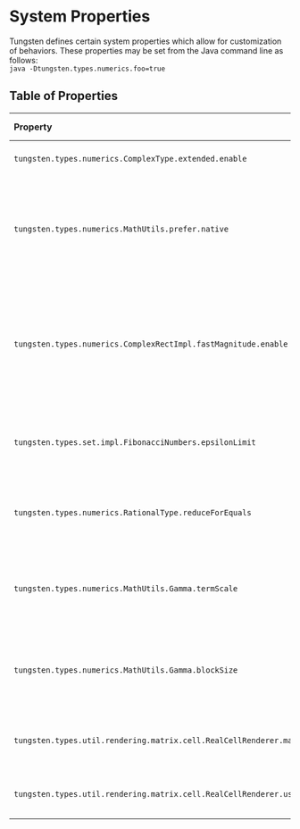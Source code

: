 # System Properties


Tungsten defines certain system properties which allow for
customization of behaviors.  These properties may be set from
the Java command line as follows:  
`java -Dtungsten.types.numerics.foo=true`

## Table of Properties
| Property                                                                       | Type    | Default Value | Explanation                                                                                                                                                 |
|:-------------------------------------------------------------------------------|---------|---------------|-------------------------------------------------------------------------------------------------------------------------------------------------------------|
| `tungsten.types.numerics.ComplexType.extended.enable`                          | Boolean | false         | If set to true, enables extended complex numbers.                                                                                                           |
| `tungsten.types.numerics.MathUtils.prefer.native`                              | Boolean | true          | If set to true, uses Java's inbuilt methods for computing some functions (e.g., `BigDecimal.pow()`), which are typically faster but less accurate.          |
| `tungsten.types.numerics.ComplexRectImpl.fastMagnitude.enable`                 | Boolean | false         | If true, enables faster computation of the magnitude of complex numbers in rectangular format at the expense of less accurate identification of the result. |
| `tungsten.types.set.impl.FibonacciNumbers.epsilonLimit`                        | Real    | (none)        | If provided, this value is parsed as a threshold limit for epsilon values used to approximate phi.                                                          |
| `tungsten.types.numerics.RationalType.reduceForEquals`                         | Boolean | false         | When true, rational values are first reduced before comparison for equality.                                                                                |
| `tungsten.types.numerics.MathUtils.Gamma.termScale`                            | Integer | 2048          | Determines how many terms of the Weierstrass formula for 𝚪 will be computed. This is multiplied by the precision.                                          |
| `tungsten.types.numerics.MathUtils.Gamma.blockSize`                            | Integer | 250           | Determines how many Weierstrass terms are computed per block, thus governs work-per-thread.                                                                 |
| `tungsten.types.util.rendering.matrix.cell.RealCellRenderer.maxFractionDigits` | Integer | 4             | Determines the maximum number of digits to render after the decimal point.                                                                                  |
| `tungsten.types.util.rendering.matrix.cell.RealCellRenderer.useEllipses`       | Boolean | true          | If true, appends ellipses to values to be truncated, otherwise rounds.                                                                                      |

